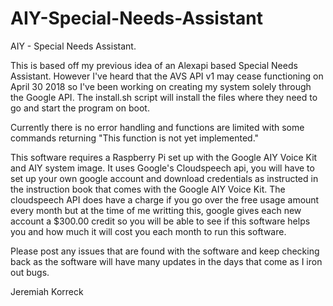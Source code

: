 # AIY-Special-Needs-Assistant
AIY - Special Needs Assistant.  

This is based off my previous idea of an Alexapi based Special Needs Assistant.  However I've heard that the AVS API v1 may cease functioning on April 30 2018 so I've been working on creating my system solely through the Google API.  The install.sh script will install the files where they need to go and start the program on boot.

Currently there is no error handling and functions are limited with some commands returning "This function is not yet implemented."  

This software requires a Raspberry Pi set up with the Google AIY Voice Kit and AIY system image.  It uses Google's Cloudspeech api,  you will have to set up your own google account and download credentials as instructed in the instruction book that comes with the Google AIY Voice Kit.  The cloudspeech API does have a charge if you go over the free usage amount every month but at the time of me writting this,  google gives each new account a $300.00 credit so you will be able to see if this software helps you and how much it will cost you each month to run this software.

Please post any issues that are found with the software and keep checking back as the software will have many updates in the days that come as I iron out bugs.

Jeremiah Korreck
